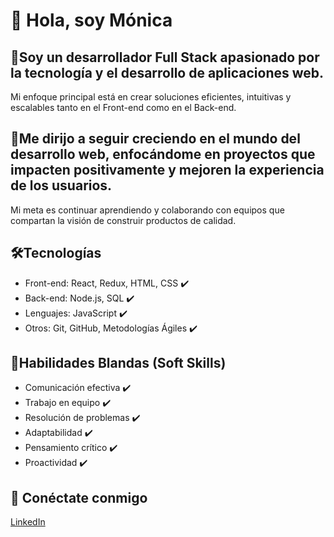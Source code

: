  # 👋 Hola, soy Mónica

 ## 🎯Soy un desarrollador Full Stack apasionado por la tecnología y el desarrollo de aplicaciones web. 
  Mi enfoque principal está en crear soluciones eficientes, intuitivas y escalables tanto en el Front-end como en el Back-end.

 ## 🚀Me dirijo a seguir creciendo en el mundo del desarrollo web, enfocándome en proyectos que impacten positivamente y mejoren la experiencia de los usuarios.
 Mi meta es continuar aprendiendo y colaborando con equipos que compartan la visión de construir productos de calidad.

 ## 🛠️Tecnologías 
- Front-end: React, Redux, HTML, CSS ✔️
- Back-end: Node.js, SQL ✔️
- Lenguajes: JavaScript ✔️
- Otros: Git, GitHub, Metodologías Ágiles ✔️

 ## 🌟Habilidades Blandas (Soft Skills)
- Comunicación efectiva ✔️
- Trabajo en equipo ✔️
- Resolución de problemas ✔️
- Adaptabilidad ✔️
- Pensamiento crítico ✔️
- Proactividad ✔️

 ## 📱 Conéctate conmigo
 [LinkedIn](www.linkedin.com/in/mónica-lorena-sánchez-villa-5aaa2b26b)
